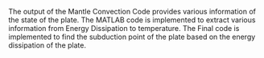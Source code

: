 The output of the Mantle Convection Code provides various information of the state of the plate. The MATLAB code is implemented to 
extract various information from Energy Dissipation to temperature. The Final code is implemented to find the subduction point of
the plate based on the energy dissipation of the plate. 
